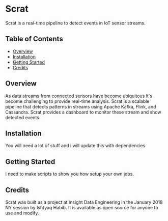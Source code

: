 # Scrat

Scrat is a real-time pipeline to detect events in IoT sensor streams.

## Table of Contents

- [Overview](#overview)
- [Installation](#installation)
- [Getting Started](#getting-started)
- [Credits](#credits)

## Overview

As data streams from connected sensors have become ubiquitous it's become challenging to provide real-time analysis. Scrat is a scalable pipeline that detects patterns in streams using Apache Kafka, Flink, and Cassandra. Scrat provides a dashboard to monitor these stream and show detected events.

## Installation

You will need a lot of stuff and i will update this with dependencies

## Getting Started

I need to make scripts to show you how setup your own jobs.

## Credits

Scrat was built as a project at Insight Data Engineering in the January 2018 NY session by Ishtyaq Habib. It is available as open source for anyone to use and modify.

